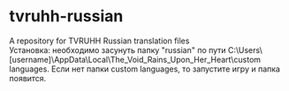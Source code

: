 # tvruhh-russian
A repository for TVRUHH Russian translation files  
Установка: необходимо засунуть папку "russian" по пути C:\Users\\[username]\AppData\Local\The_Void_Rains_Upon_Her_Heart\custom languages. Если нет папки custom languages, то запустите игру и папка появится.
